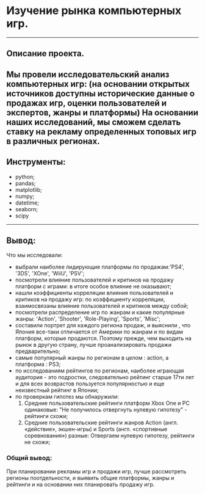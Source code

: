 # Изучение рынка компьютерных игр.
-----------------------------------------------------------------------------------------------------------------------------------------------------------
## Описание проекта.
Мы провели исследовательский анализ компьютерных игр: (на основании открытых источников доступны исторические данные о продажах игр, оценки пользователей и экспертов, жанры и платформы) На основании наших исследований, мы сможем сделать ставку на рекламу определенных топовых игр в различных регионах.
-----------------------------------------------------------------------------------------------------------------------------------------------------------
## Инструменты:
- python;
- pandas;
- matplotlib;
- numpy;
- datetime;
- seaborn;
- scipy
-----------------------------------------------------------------------------------------------------------------------------------------------------------
## Вывод:
Что мы исследовали:
- выбрали наиболее лидирующие платформы по продажам:'PS4', '3DS', 'XOne', 'WiiU', 'PSV';
- посмотрели влияние пользователей и критиков на продажу платформ с играми: в итоге особое влияние не оказывают;
- нашли коэффициенты корреляции влияния пользователей и критиков на продажу игр: по коэффициенту корреляции, взаимосвязаны влияние пользователей и критиков между собой;
- посмотрели распределение игр по жанрам и какие популярные жанры: 'Action', 'Shooter', 'Role-Playing', 'Sports', 'Misc';
- составили портрет для каждого региона продаж, и выяснили , что Япония все-таки отличается от Америки по жанрам и по видам платформ, которые продаются. Поэтому прежде, чем выходить на рынок в другую страну, лучше проанализировать продажи предварительно;
- самые популярный жанры по регионам в целом : action, a платформа : PS3;
- по исследованиям рейтингов по регионам, наиболее играющая аудитория - это подростки, следовательно рейтинг старше 17ти лет и для всех возврастов пользуется популярностью и еще неизвестный рейтинг в Японии;
- по проверкам гипотез мы обнаружили:
  1. Средние пользовательские рейтинги платформ Xbox One и PC одинаковые: "Не получилось отвергнуть нулевую гипотезу" - рейтинги схожи;
  2. Средние пользовательские рейтинги жанров Action (англ. «действие», экшен-игры) и Sports (англ. «спортивные соревнования») разные: Отвергаем нулевую гипотезу, рейтинги не схожи;
### Общий вывод: 
При планировании рекламы игр и продажи игр, лучше рассмотреть регионы поотдельности, и выявить общие платформы, жанры и рейтинги и на основании них планировать продажу игр.
